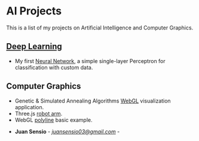 # AI Projects
This is a list of my projects on Artificial Intelligence and Computer Graphics.

## [Deep Learning](https://github.com/JuanSensio/AIprojects/blob/master/DL)

- My first [Neural Network](https://github.com/JuanSensio/AIprojects/blob/master/DL/perceptron/perceptron.ipynb), a simple single-layer 
Perceptron for classification with custom data.

## Computer Graphics
- Genetic & Simulated Annealing Algorithms [WebGL](https://juansensio.github.io/AIprojects/webGL/gen.html) visualization application.
- Three.js [robot arm](https://juansensio.github.io/AIprojects/webGL/robot.html).
- WebGL [polyline](https://juansensio.github.io/AIprojects/webGL/dots&lines.html) basic example.
<!-- - [Flappy Birds](https://juansensio.github.io/AIprojects/webGL/bird/index.html) WebGL clone . -->

* **Juan Sensio** - *juansensio03@gmail.com* -
